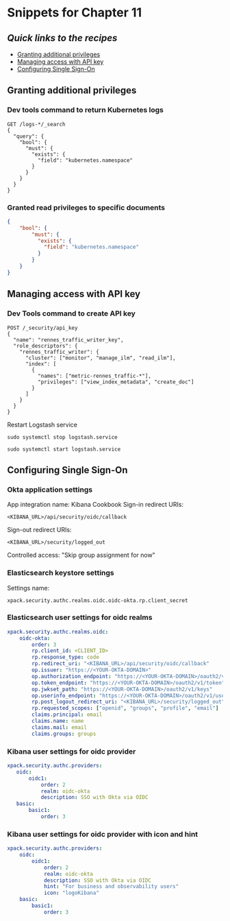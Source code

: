# Snippets for Chapter 11

## <em>Quick links to the recipes</em>
* [Granting additional privileges ](#granting-additional-privileges)
* [Managing access with API key ](#managing-access-with-api-key)
* [Configuring Single Sign-On ](#configuring-single-sign-on)


## Granting additional privileges

### Dev tools command to return Kubernetes logs
```
GET /logs-*/_search 
{ 
  "query": { 
    "bool": { 
      "must": { 
        "exists": { 
          "field": "kubernetes.namespace"
        } 
      } 
    } 
  } 
} 
```

### Granted read privileges to specific documents
```json
{
    "bool": {
        "must": {
          "exists": {
            "field": "kubernetes.namespace"
          }
        }
    }
}
```

## Managing access with API key
### Dev Tools command to create API key
```
POST /_security/api_key 
{ 
  "name": "rennes_traffic_writer_key",  
  "role_descriptors": { 
    "rennes_traffic_writer": {  
      "cluster": ["monitor", "manage_ilm", "read_ilm"], 
      "index": [ 
        { 
          "names": ["metric-rennes_traffic-*"], 
          "privileges": ["view_index_metadata", "create_doc"] 
        } 
      ] 
    } 
  } 
} 
```

Restart Logstash service
```console
sudo systemctl stop logstash.service 
```
```console
sudo systemctl start logstash.service 
```

## Configuring Single Sign-On

### Okta application settings
App integration name: Kibana Cookbook
Sign-in redirect URIs: 
```
<KIBANA_URL>/api/security/oidc/callback
```
Sign-out redirect URIs: 
```
<KIBANA_URL>/security/logged_out
```
Controlled access:  "Skip group assignment for now"

### Elasticsearch keystore settings
Settings name:
```
xpack.security.authc.realms.oidc.oidc-okta.rp.client_secret
```

### Elasticsearch user settings for oidc realms
```yaml
xpack.security.authc.realms.oidc:  
    oidc-okta:  
        order: 3  
        rp.client_id: <CLIENT_ID>
        rp.response_type: code  
        rp.redirect_uri: "<KIBANA_URL>/api/security/oidc/callback"
        op.issuer: "https://<YOUR-OKTA-DOMAIN>"
        op.authorization_endpoint: "https://<YOUR-OKTA-DOMAIN>/oauth2/v1/authorize"
        op.token_endpoint: "https://<YOUR-OKTA-DOMAIN>/oauth2/v1/token"
        op.jwkset_path: "https://<YOUR-OKTA-DOMAIN>/oauth2/v1/keys"
        op.userinfo_endpoint: "https://<YOUR-OKTA-DOMAIN>/oauth2/v1/userinfo"
        rp.post_logout_redirect_uri: "<KIBANA_URL>/security/logged_out"
        rp.requested_scopes: ["openid", "groups", "profile", "email"]
        claims.principal: email
        claims.name: name
        claims.mail: email
        claims.groups: groups
```

### Kibana user settings for oidc provider
```yaml
xpack.security.authc.providers:  
   oidc:  
       oidc1:   
           order: 2  
           realm: oidc-okta  
           description: SSO with Okta via OIDC  
   basic:  
       basic1:  
           order: 3 
```

### Kibana user settings for oidc provider with icon and hint
```yaml
xpack.security.authc.providers:
    oidc: 
        oidc1:  
            order: 2 
            realm: oidc-okta 
            description: SSO with Okta via OIDC 
            hint: "For business and observability users" 
            icon: "logoKibana" 
    basic: 
        basic1: 
            order: 3 
```

